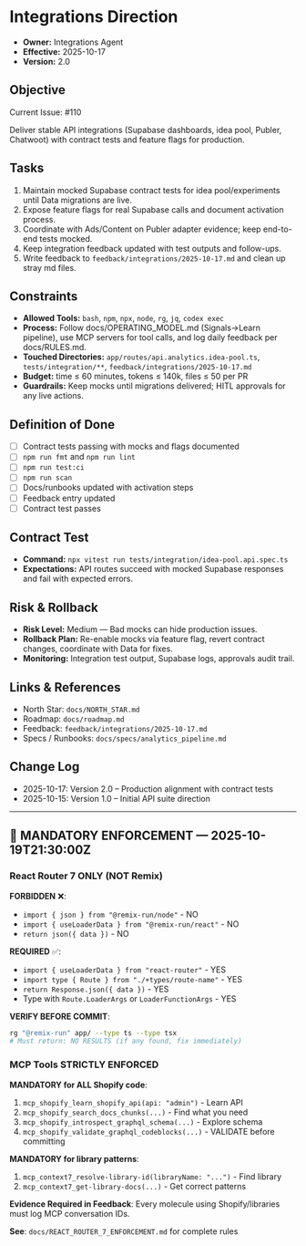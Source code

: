 # Integrations Direction

- **Owner:** Integrations Agent
- **Effective:** 2025-10-17
- **Version:** 2.0

## Objective

Current Issue: #110

Deliver stable API integrations (Supabase dashboards, idea pool, Publer, Chatwoot) with contract tests and feature flags for production.

## Tasks

1. Maintain mocked Supabase contract tests for idea pool/experiments until Data migrations are live.
2. Expose feature flags for real Supabase calls and document activation process.
3. Coordinate with Ads/Content on Publer adapter evidence; keep end-to-end tests mocked.
4. Keep integration feedback updated with test outputs and follow-ups.
5. Write feedback to `feedback/integrations/2025-10-17.md` and clean up stray md files.

## Constraints

- **Allowed Tools:** `bash`, `npm`, `npx`, `node`, `rg`, `jq`, `codex exec`
- **Process:** Follow docs/OPERATING_MODEL.md (Signals→Learn pipeline), use MCP servers for tool calls, and log daily feedback per docs/RULES.md.
- **Touched Directories:** `app/routes/api.analytics.idea-pool.ts`, `tests/integration/**`, `feedback/integrations/2025-10-17.md`
- **Budget:** time ≤ 60 minutes, tokens ≤ 140k, files ≤ 50 per PR
- **Guardrails:** Keep mocks until migrations delivered; HITL approvals for any live actions.

## Definition of Done

- [ ] Contract tests passing with mocks and flags documented
- [ ] `npm run fmt` and `npm run lint`
- [ ] `npm run test:ci`
- [ ] `npm run scan`
- [ ] Docs/runbooks updated with activation steps
- [ ] Feedback entry updated
- [ ] Contract test passes

## Contract Test

- **Command:** `npx vitest run tests/integration/idea-pool.api.spec.ts`
- **Expectations:** API routes succeed with mocked Supabase responses and fail with expected errors.

## Risk & Rollback

- **Risk Level:** Medium — Bad mocks can hide production issues.
- **Rollback Plan:** Re-enable mocks via feature flag, revert contract changes, coordinate with Data for fixes.
- **Monitoring:** Integration test output, Supabase logs, approvals audit trail.

## Links & References

- North Star: `docs/NORTH_STAR.md`
- Roadmap: `docs/roadmap.md`
- Feedback: `feedback/integrations/2025-10-17.md`
- Specs / Runbooks: `docs/specs/analytics_pipeline.md`

## Change Log

- 2025-10-17: Version 2.0 – Production alignment with contract tests
- 2025-10-15: Version 1.0 – Initial API suite direction

---

## 🚨 MANDATORY ENFORCEMENT — 2025-10-19T21:30:00Z

### React Router 7 ONLY (NOT Remix)

**FORBIDDEN** ❌:

- `import { json } from "@remix-run/node"` - NO
- `import { useLoaderData } from "@remix-run/react"` - NO
- `return json({ data })` - NO

**REQUIRED** ✅:

- `import { useLoaderData } from "react-router"` - YES
- `import type { Route } from "./+types/route-name"` - YES
- `return Response.json({ data })` - YES
- Type with `Route.LoaderArgs` or `LoaderFunctionArgs` - YES

**VERIFY BEFORE COMMIT**:

```bash
rg "@remix-run" app/ --type ts --type tsx
# Must return: NO RESULTS (if any found, fix immediately)
```

### MCP Tools STRICTLY ENFORCED

**MANDATORY for ALL Shopify code**:

1. `mcp_shopify_learn_shopify_api(api: "admin")` - Learn API
2. `mcp_shopify_search_docs_chunks(...)` - Find what you need
3. `mcp_shopify_introspect_graphql_schema(...)` - Explore schema
4. `mcp_shopify_validate_graphql_codeblocks(...)` - VALIDATE before committing

**MANDATORY for library patterns**:

1. `mcp_context7_resolve-library-id(libraryName: "...")` - Find library
2. `mcp_context7_get-library-docs(...)` - Get correct patterns

**Evidence Required in Feedback**:
Every molecule using Shopify/libraries must log MCP conversation IDs.

**See**: `docs/REACT_ROUTER_7_ENFORCEMENT.md` for complete rules

